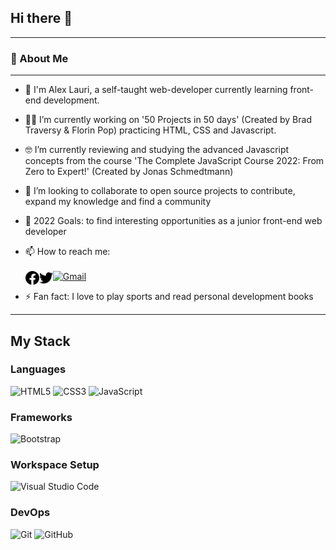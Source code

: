 

<!--
- 💬 Ask me about ...
-  ...

- ⚡ Fun fact: ...
-->

## Hi there 👋
---
### :rocket: About Me
---
- :wave: I'm Alex Lauri, a self-taught web-developer currently learning front-end development.
-  👨‍💻 I’m currently working on '50 Projects in 50 days' (Created by Brad Traversy & Florin Pop) practicing HTML, CSS and Javascript.
-  🤓 I’m currently reviewing and studying the advanced Javascript concepts from the course 'The Complete JavaScript Course 2022: From Zero to Expert!' (Created by Jonas Schmedtmann)
-  👯 I’m looking to collaborate to open source projects to contribute, expand my knowledge and find a community 
-   🥅  2022 Goals: to find interesting opportunities as a junior front-end web developer
-  📫 How to reach me: 
   <br />
   <br />
  <a href="https://www.facebook.com/alex.lauri/" target="blank"><img align="left" alt="AlexLauri" width="22px" src="./facebook.svg" /></a>
  <a href="mailto: alex.mav.80@gmail.com" target="blank">![Gmail](https://img.shields.io/badge/Gmail-D14836?style=for-the-badge&logo=gmail&logoColor=white)</a>
  <a href="https://twitter.com/AlkxsLau/" target="blank"><img align="left" alt="AlexLauri" width="22px" src="./twitter.svg" /></a>
   <br />
 
- :zap: Fan fact: I love to play sports and read personal development books 
---
## My Stack
### Languages
![HTML5](https://img.shields.io/badge/html5-%23E34F26.svg?style=for-the-badge&logo=html5&logoColor=white)
![CSS3](https://img.shields.io/badge/css3-%231572B6.svg?style=for-the-badge&logo=css3&logoColor=white)
![JavaScript](https://img.shields.io/badge/javascript-%23323330.svg?style=for-the-badge&logo=javascript&logoColor=%23F7DF1E)
### Frameworks
![Bootstrap](https://img.shields.io/badge/bootstrap-%23563D7C.svg?style=for-the-badge&logo=bootstrap&logoColor=white)
### Workspace Setup
![Visual Studio Code](https://img.shields.io/badge/Visual%20Studio%20Code-0078d7.svg?style=for-the-badge&logo=visual-studio-code&logoColor=white)
### DevOps
![Git](https://img.shields.io/badge/git-%23F05033.svg?style=for-the-badge&logo=git&logoColor=white)
![GitHub](https://img.shields.io/badge/github-%23121011.svg?style=for-the-badge&logo=github&logoColor=white)

